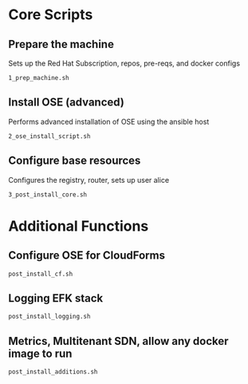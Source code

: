 # Core Scripts

## Prepare the machine
Sets up the Red Hat Subscription, repos, pre-reqs, and docker configs  

    1_prep_machine.sh
    
## Install OSE (advanced)
Performs advanced installation of OSE using the ansible host  

    2_ose_install_script.sh
    
## Configure base resources
Configures the registry, router, sets up user alice

    3_post_install_core.sh
    
# Additional Functions

## Configure OSE for CloudForms

    post_install_cf.sh
    
## Logging EFK stack

    post_install_logging.sh

## Metrics, Multitenant SDN, allow any docker image to run

    post_install_additions.sh
    
